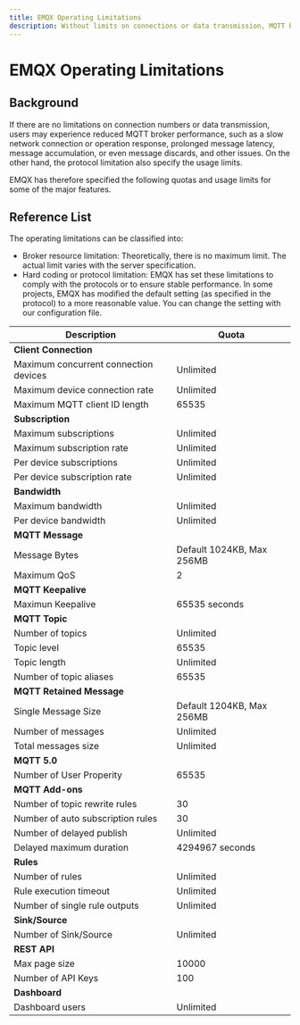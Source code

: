 ```yaml
---
title: EMQX Operating Limitations
description: Without limits on connections or data transmission, MQTT broker performance can reduce. Therefore, EMQX has set usage limits on major features.
---
```


# EMQX Operating Limitations

## Background

If there are no limitations on connection numbers or data transmission, users may experience reduced MQTT broker performance, such as a slow network connection or operation response, prolonged message latency, message accumulation, or even message discards, and other issues. On the other hand, the protocol limitation also specify the usage limits.  

EMQX has therefore specified the following quotas and usage limits for some of the major features.

## Reference List

The operating limitations can be classified into:

- Broker resource limitation: Theoretically, there is no maximum limit. The actual limit varies with the server specification.
- Hard coding or protocol limitation: EMQX has set these limitations to comply with the protocols or to ensure stable performance. In some projects, EMQX has modified the default setting (as specified in the protocol) to a more reasonable value. You can change the setting with our configuration file.

| **Description**                       | **Quota**                 |
| ------------------------------------- | ------------------------- |
| **Client Connection**                 |                           |
| Maximum concurrent connection devices | Unlimited                 |
| Maximum device connection rate        | Unlimited                 |
| Maximum MQTT client ID length         | 65535                     |
| **Subscription**                      |                           |
| Maximum subscriptions                 | Unlimited                 |
| Maximum subscription rate             | Unlimited                 |
| Per device subscriptions              | Unlimited                 |
| Per device subscription rate          | Unlimited                 |
| **Bandwidth**                         |                           |
| Maximum bandwidth                     | Unlimited                 |
| Per device bandwidth                  | Unlimited                 |
| **MQTT Message**                      |                           |
| Message Bytes                         | Default 1024KB, Max 256MB |
| Maximum QoS                           | 2                         |
| **MQTT Keepalive**                    |                           |
| Maximun Keepalive                     | 65535 seconds             |
| **MQTT Topic**                        |                           |
| Number of topics                      | Unlimited                 |
| Topic level                           | 65535                     |
| Topic length                          | Unlimited                 |
| Number of topic aliases               | 65535                     |
| **MQTT Retained Message**             |                           |
| Single Message Size                   | Default 1204KB, Max 256MB |
| Number of messages                    | Unlimited                 |
| Total messages size                   | Unlimited                 |
| **MQTT 5.0**                          |                           |
| Number of User Properity              | 65535                     |
| **MQTT Add-ons**                      |                           |
| Number of topic rewrite rules         | 30                        |
| Number of auto subscription rules     | 30                        |
| Number of delayed publish             | Unlimited                 |
| Delayed maximum duration              | 4294967 seconds           |
| **Rules**                             |                           |
| Number of rules                       | Unlimited                 |
| Rule execution timeout                | Unlimited                 |
| Number of single rule outputs         | Unlimited                 |
| **Sink/Source**                       |                           |
| Number of Sink/Source                | Unlimited                 |
| **REST API**                          |                           |
| Max page size                         | 10000                     |
| Number of API Keys                    | 100                       |
| **Dashboard**                         |                           |
| Dashboard users                       | Unlimited                 |
